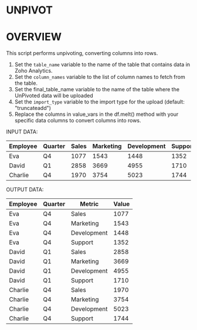# UNPIVOT

# OVERVIEW
This script performs unpivoting, converting columns into rows.

1. Set the `table_name` variable to the name of the table that contains data in Zoho Analytics.
2. Set the `column_names` variable to the list of column names to fetch from the table.
3. Set the final_table_name variable to the name of the table where the UnPivoted data will be uploaded
4. Set the `import_type` variable to the import type for the upload (default: "truncateadd")
5. Replace the columns in value_vars in the df.melt() method with your specific data columns to convert columns into rows.


INPUT DATA:

| Employee | Quarter | Sales | Marketing | Development | Support |
|----------|---------|-------|-----------|-------------|---------|
| Eva      | Q4      | 1077  | 1543      | 1448        | 1352    |
| David    | Q1      | 2858  | 3669      | 4955        | 1710    |
| Charlie  | Q4      | 1970  | 3754      | 5023        | 1744    |


OUTPUT DATA:

| Employee | Quarter | Metric      | Value |
|----------|---------|-------------|-------|
| Eva      | Q4      | Sales       | 1077  |
| Eva      | Q4      | Marketing   | 1543  |
| Eva      | Q4      | Development | 1448  |
| Eva      | Q4      | Support     | 1352  |
| David    | Q1      | Sales       | 2858  |
| David    | Q1      | Marketing   | 3669  |
| David    | Q1      | Development | 4955  |
| David    | Q1      | Support     | 1710  |
| Charlie  | Q4      | Sales       | 1970  |
| Charlie  | Q4      | Marketing   | 3754  |
| Charlie  | Q4      | Development | 5023  |
| Charlie  | Q4      | Support     | 1744  |
